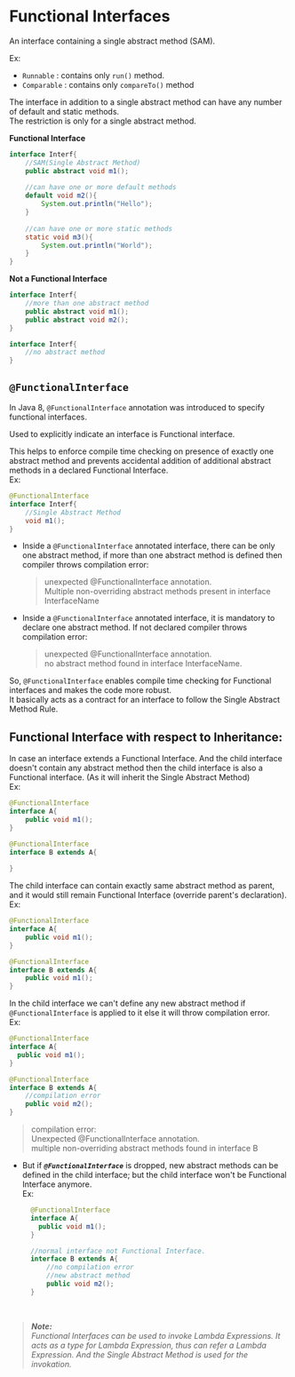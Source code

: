 # Functional Interfaces

An interface containing a single abstract method (SAM).

Ex:
- `Runnable` : contains only `run()` method.
- `Comparable` : contains only `compareTo()` method

The interface in addition to a single abstract method can have any number of default and static methods. <br> 
The restriction is only for a single abstract method.

**Functional Interface**
```java
interface Interf{
    //SAM(Single Abstract Method)
    public abstract void m1();
    
    //can have one or more default methods
    default void m2(){
        System.out.println("Hello");
    }
    
    //can have one or more static methods
    static void m3(){
        System.out.println("World");
    }
}
 ```

**Not a Functional Interface**
```java
interface Interf{
    //more than one abstract method
    public abstract void m1();
    public abstract void m2();
}
```

```java
interface Interf{
    //no abstract method
}
```

## `@FunctionalInterface`

In Java 8, `@FunctionalInterface` annotation was introduced to specify functional interfaces.

Used to explicitly indicate an interface is Functional interface. 

This helps to enforce compile time checking on presence of exactly one abstract method and prevents accidental addition of additional abstract methods in a declared Functional Interface.
<br>
Ex:
```java
@FunctionalInterface
interface Interf{
    //Single Abstract Method
    void m1();
}
```

- Inside a `@FunctionalInterface` annotated interface, there can be only one abstract method, if more than one abstract method is defined then
  compiler throws compilation error:
  > unexpected @FunctionalInterface annotation.<br>Multiple non-overriding abstract methods present in interface InterfaceName

- Inside a `@FunctionalInterface` annotated interface, it is mandatory to declare one abstract method. If not
  declared compiler throws compilation error:
  > unexpected @FunctionalInterface annotation.<br> no abstract method found in interface InterfaceName.

So, `@FunctionalInterface` enables compile time checking for Functional interfaces and makes the code more robust.<br>
It basically acts as a contract for an interface to follow the Single Abstract Method Rule.

## Functional Interface with respect to Inheritance:

In case an interface extends a Functional Interface. And the child interface doesn't contain any abstract method then the
child interface is also a Functional interface. (As it will inherit the Single Abstract Method)
  <br>
  Ex:
  ```java
  @FunctionalInterface
  interface A{
      public void m1();
  }
  
  @FunctionalInterface
  interface B extends A{
      
  }
  ```

The child interface can contain exactly same abstract method as parent, and it would still remain Functional Interface (override parent's declaration).
<br>
Ex:
  ```java
  @FunctionalInterface
  interface A{
      public void m1();
  }
  
  @FunctionalInterface
  interface B extends A{
      public void m1();
  }
  ```

In the child interface we can't define any new abstract method if `@FunctionalInterface`
is applied to it else it will throw compilation error.
  <br>
  Ex:
  ```java
  @FunctionalInterface
  interface A{
    public void m1();
  }
  
  @FunctionalInterface
  interface B extends A{
      //compilation error
      public void m2();
  }
  ```
  >compilation error: <br> Unexpected @FunctionalInterface annotation. <br>
  > multiple non-overriding abstract methods found in interface B

- But if **_`@FunctionalInterface`_** is dropped, new abstract methods can be defined in
  the child interface; but the child interface won't be Functional Interface anymore.
  <br>
  Ex:
  ```java
    @FunctionalInterface
    interface A{
      public void m1();
    }
  
    //normal interface not Functional Interface.
    interface B extends A{
        //no compilation error
        //new abstract method
        public void m2();
    }
    ```

<br>

> **_Note:_** <br>
> _Functional Interfaces can be used to invoke Lambda Expressions.
> It acts as a type for Lambda Expression, thus can refer a Lambda Expression. And the Single Abstract Method is used for the invokation._
